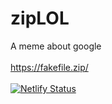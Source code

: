 # zipLOL
A meme about google <br><br>
https://fakefile.zip/
<br><br>
[![Netlify Status](https://api.netlify.com/api/v1/badges/77a89af6-e664-4360-8cb1-2cebb5ac6c2b/deploy-status)](https://app.netlify.com/sites/lovely-swan-850759/deploys)

